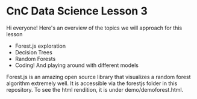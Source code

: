 # CnC Data Science Lesson 3

Hi everyone! Here's an overview of the topics we will approach for this lesson
- Forest.js exploration
- Decision Trees
- Random Forests
- Coding! And playing around with different models

Forest.js is an amazing open source library that visualizes a random forest algorithm extremely well. It is accessible via the forestjs folder in this repository. To see the html rendition, it is under demo/demoforest.html.